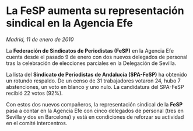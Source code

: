 # La FeSP aumenta su representación sindical en la Agencia Efe

*Madrid, 11 de enero de 2010*

La **Federación de Sindicatos de Periodistas (FeSP)** en la Agencia Efe cuenta desde el pasado 9 de enero con dos nuevos delegados de personal tras la celebración de elecciones parciales en la Delegación de Sevilla.

La lista del **Sindicato de Periodistas de Andalucía (SPA-FeSP)** ha obtenido un rotundo respaldo. De un censo de 31 trabajadores votaron 24, hubo 7 abstenciones, un voto en blanco y uno nulo. La candidatura del SPA-FeSP recibió 22 votos (92%).

Con estos dos nuevos compañeros, la representación sindical de la **FeSP** pasa a contar en la Agencia Efe con cinco delegados de personal (tres en Sevilla y dos en Barcelona) y está en condiciones de reforzar su actividad en el comité intercentros.

